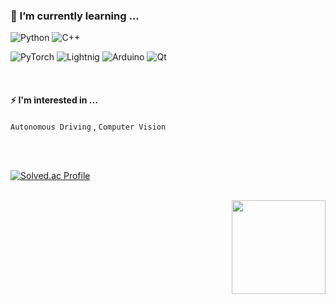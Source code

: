 

 ### 🌱 I’m currently learning  ...

![Python](https://img.shields.io/badge/python-3670A0?style=for-the-badge&logo=python&logoColor=ffdd54)
![C++](https://img.shields.io/badge/c++-%2300599C.svg?style=for-the-badge&logo=c%2B%2B&logoColor=white)


![PyTorch](https://img.shields.io/badge/PyTorch-%23EE4C2C.svg?style=for-the-badge&logo=PyTorch&logoColor=white)
![Lightnig](https://img.shields.io/badge/Pytorch_Lightning-792EE5.svg?style=for-the-badge&logo=lightning&logoColor=white)
![Arduino](https://img.shields.io/badge/-Arduino-00979D?style=for-the-badge&logo=Arduino&logoColor=white)
![Qt](https://img.shields.io/badge/PyQt-%23217346.svg?style=for-the-badge&logo=Qt&logoColor=white)


<!--
### 🤔 ,,,

![ROS](https://img.shields.io/badge/ros-%230A0FF9.svg?style=for-the-badge&logo=ros&logoColor=white)
![R](https://img.shields.io/badge/r-%23276DC3.svg?style=for-the-badge&logo=r&logoColor=white)
![MySQL](https://img.shields.io/badge/mysql-%2300f.svg?style=for-the-badge&logo=mysql&logoColor=white)
-->

<br>

#### ⚡ I'm interested in ... 
`Autonomous Driving` , `Computer Vision`

<br>
<br>

[![Solved.ac Profile](http://mazassumnida.wtf/api/mini/generate_badge?boj=wonijnmon123)](https://solved.ac/wonijnmon123)

<br>

<img align='right' src="https://github-readme-stats.vercel.app/api?username=wonjinmon" height="150">




<!--
**wonjinmon/wonjinmon** is a ✨ _special_ ✨ repository because its `README.md` (this file) appears on your GitHub profile.

Here are some ideas to get you started:

- 🔭 I’m currently working on ...
- 🌱 I’m currently learning ...
- 👯 I’m looking to collaborate on ...
- 🤔 I’m looking for help with ...
- 💬 Ask me about ...
- 📫 How to reach me: ...
- 😄 Pronouns: ...
- ⚡ Fun fact: ...

![OpenCV](https://img.shields.io/badge/opencv-%23white.svg?style=for-the-badge&logo=opencv&logoColor=white)
	![ROS](https://img.shields.io/badge/ros-%230A0FF9.svg?style=for-the-badge&logo=ros&logoColor=white)
 ![C++](https://img.shields.io/badge/c++-%2300599C.svg?style=for-the-badge&logo=c%2B%2B&logoColor=white)
 ![R](https://img.shields.io/badge/r-%23276DC3.svg?style=for-the-badge&logo=r&logoColor=white)
 	![MySQL](https://img.shields.io/badge/mysql-%2300f.svg?style=for-the-badge&logo=mysql&logoColor=white)
-->
